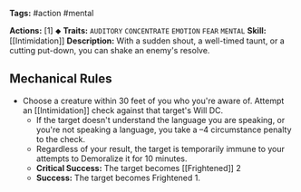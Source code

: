 **Tags:** #action #mental 

**Actions:** [1] ⬥
**Traits:** `AUDITORY` `CONCENTRATE` `EMOTION` `FEAR` `MENTAL`
**Skill:** [[Intimidation]]
**Description:** With a sudden shout, a well-timed taunt, or a cutting put-down, you can shake an enemy's resolve.
## Mechanical Rules

- Choose a creature within 30 feet of you who you're aware of. Attempt an [[Intimidation]] check against that target's Will DC.
	- If the target doesn't understand the language you are speaking, or you're not speaking a language, you take a –4 circumstance penalty to the check.
	- Regardless of your result, the target is temporarily immune to your attempts to Demoralize it for 10 minutes.  
	- **Critical Success:** The target becomes [[Frightened]] 2
	- **Success:** The target becomes Frightened 1.